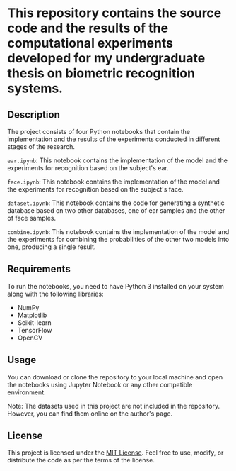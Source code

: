 # This repository contains the source code and the results of the computational experiments developed for my undergraduate thesis on biometric recognition systems.

## Description
The project consists of four Python notebooks that contain the implementation and the results of the experiments conducted in different stages of the research.

`ear.ipynb`: This notebook contains the implementation of the model and the experiments for recognition based on the subject's ear.

`face.ipynb`: This notebook contains the implementation of the model and the experiments for recognition based on the subject's face.

`dataset.ipynb`: This notebook contains the code for generating a synthetic database based on two other databases, one of ear samples and the other of face samples.

`combine.ipynb`: This notebook contains the implementation of the model and the experiments for combining the probabilities of the other two models into one, producing a single result.

## Requirements
To run the notebooks, you need to have Python 3 installed on your system along with the following libraries:

- NumPy
- Matplotlib
- Scikit-learn
- TensorFlow
- OpenCV

## Usage
You can download or clone the repository to your local machine and open the notebooks using Jupyter Notebook or any other compatible environment.

Note: The datasets used in this project are not included in the repository. However, you can find them online on the author's page.

## License
This project is licensed under the [MIT License](https://opensource.org/licenses/MIT). Feel free to use, modify, or distribute the code as per the terms of the license.